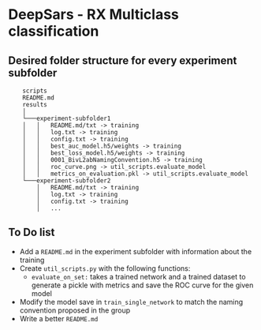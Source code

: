 # DeepSars - RX Multiclass classification 

## Desired folder structure for every experiment subfolder

```
    scripts
    README.md
    results
    │ 
    └───experiment-subfolder1
    │   │   README.md/txt -> training
    │   │   log.txt -> training
    │   │   config.txt -> training
    │   │   best_auc_model.h5/weights -> training
    │   │   best_loss_model.h5/weights -> training
    │   │   0001_BivL2abNamingConvention.h5 -> training
    │   │   roc_curve.png -> util_scripts.evaluate_model
    │   │   metrics_on_evaluation.pkl -> util_scripts.evaluate_model
    └───experiment-subfolder2
        │   README.md/txt -> training
        │   log.txt -> training
        │   config.txt -> training
        │   ...
```

## To Do list
* Add a `README.md` in the experiment subfolder with information about the training 
* Create `util_scripts.py` with the following functions:
  * `evaluate_on_set:` takes a trained network and a trained dataset to generate a pickle with metrics and save the ROC curve for the given model
* Modify the model save in `train_single_network` to match the naming convention proposed in the group
* Write a better `README.md`